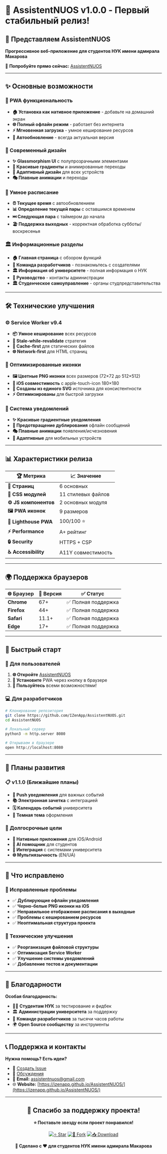 # 🚢 AssistentNUOS v1.0.0 - Первый стабильный релиз!

## 🎉 Представляем AssistentNUOS

**Прогрессивное веб-приложение для студентов НУК имени адмирала Макарова**

🌟 **Попробуйте прямо сейчас:** [AssistentNUOS](https://izenapp.github.io/AssistentNUOS/)

---

## ✨ Основные возможности

### 📱 PWA функциональность
- **🏠 Установка как нативное приложение** - добавьте на домашний экран
- **🌐 Полный офлайн режим** - работает без интернета
- **⚡ Мгновенная загрузка** - умное кеширование ресурсов
- **🔄 Автообновление** - всегда актуальная версия

### 🎨 Современный дизайн
- **✨ Glassmorphism UI** с полупрозрачными элементами
- **🌈 Красивые градиенты** и анимированные переходы
- **📱 Адаптивный дизайн** для всех устройств
- **🎭 Плавные анимации** и переходы

### 📅 Умное расписание
- **⏰ Текущее время** с автообновлением
- **📊 Определение текущей пары** с оставшимся временем
- **⏭️ Следующая пара** с таймером до начала
- **🏖️ Поддержка выходных** - корректная обработка субботы/воскресенья

### 🏛️ Информационные разделы
- **🏠 Главная страница** с обзором функций
- **👥 Команда разработчиков** - познакомьтесь с создателями
- **🏛️ Информация об университете** - полная информация о НУК
- **👔 Руководство** - контакты администрации
- **🏛️ Студенческое самоуправление** - органы студпредставительства

---

## 🛠️ Технические улучшения

### ⚙️ Service Worker v9.4
- **📦 Умное кеширование** всех ресурсов
- **🔄 Stale-while-revalidate** стратегия
- **🎯 Cache-first** для статических файлов
- **🌐 Network-first** для HTML страниц

### 🎨 Оптимизированные иконки
- **🖼️ Цветные PNG иконки** всех размеров (72×72 до 512×512)
- **🍎 iOS совместимость** с apple-touch-icon 180×180
- **🎨 Созданы из единого SVG** источника для консистентности
- **⚡ Оптимизированы** для быстрой загрузки

### 🔔 Система уведомлений
- **✨ Красивые градиентные уведомления** 
- **🚫 Предотвращение дублирования** офлайн сообщений
- **🎭 Плавные анимации** появления/исчезновения
- **📱 Адаптивные** для мобильных устройств

---

## 📊 Характеристики релиза

| 🏆 Метрика | 📈 Значение |
|------------|-------------|
| **📄 Страниц** | 6 основных |
| **🎨 CSS модулей** | 11 стилевых файлов |
| **⚙️ JS компонентов** | 2 основных модуля |
| **🖼️ PWA иконок** | 9 размеров |
| **📱 Lighthouse PWA** | 100/100 ⭐ |
| **⚡ Performance** | A+ рейтинг |
| **🔒 Security** | HTTPS + CSP |
| **♿ Accessibility** | A11Y совместимость |

---

## 🌍 Поддержка браузеров

| 🌐 Браузер | 📱 Версия | ✅ Статус |
|------------|-----------|-----------|
| **Chrome** | 67+ | ✅ Полная поддержка |
| **Firefox** | 44+ | ✅ Полная поддержка |
| **Safari** | 11.1+ | ✅ Полная поддержка |
| **Edge** | 17+ | ✅ Полная поддержка |

---

## 🚀 Быстрый старт

### 👤 Для пользователей
1. **🌐 Откройте** [AssistentNUOS](https://izenapp.github.io/AssistentNUOS/)
2. **📱 Установите** PWA через кнопку в браузере
3. **🎉 Пользуйтесь** всеми возможностями!

### 💻 Для разработчиков
```bash
# Клонирование репозитория
git clone https://github.com/IZenApp/AssistentNUOS.git
cd AssistentNUOS

# Локальный сервер
python3 -m http.server 8080

# Открываем в браузере
open http://localhost:8080
```

---

## 🔮 Планы развития

### 📋 v1.1.0 (Ближайшие планы)
- **🔔 Push уведомления** для важных событий
- **📚 Электронная зачетка** с интеграцией
- **🗓️ Календарь событий** университета
- **🌙 Темная тема** оформления

### 🚀 Долгосрочные цели
- **📱 Нативные приложения** для iOS/Android
- **🤖 AI помощник** для студентов
- **🔗 Интеграция** с системами университета
- **🌐 Мультиязычность** (EN/UA)

---

## 🎯 Что исправлено

### 🐛 Исправленные проблемы
- ✅ **Дублирующие офлайн уведомления**
- ✅ **Черно-белые PNG иконки на iOS**
- ✅ **Неправильное отображение расписания в выходные**
- ✅ **Проблемы с кешированием ресурсов**
- ✅ **Неоптимальная структура проекта**

### 🔧 Технические улучшения
- ✅ **Реорганизация файловой структуры**
- ✅ **Оптимизация Service Worker**
- ✅ **Улучшение системы уведомлений**
- ✅ **Добавление тестов и документации**

---

## 🙏 Благодарности

**Особая благодарность:**
- 👨‍🎓 **Студентам НУК** за тестирование и фидбек
- 🏛️ **Администрации университета** за поддержку
- 👥 **Команде разработчиков** за тысячи часов работы
- 🌍 **Open Source сообществу** за инструменты

---

## 📞 Поддержка и контакты

**Нужна помощь? Есть идеи?**
- 📝 [Создать Issue](https://github.com/IZenApp/AssistentNUOS/issues/new)
- 💬 [Обсуждения](https://github.com/IZenApp/AssistentNUOS/discussions)
- 📧 **Email:** assistentnuos@gmail.com
- 🌐 **Website:** [https://izenapp.github.io/AssistentNUOS/](https://izenapp.github.io/AssistentNUOS/)

---

<div align="center">

## 🎉 Спасибо за поддержку проекта!

**⭐ Поставьте звезду если проект понравился!**

[![⭐ Star](https://img.shields.io/github/stars/IZenApp/AssistentNUOS?style=for-the-badge&logo=github)](https://github.com/IZenApp/AssistentNUOS)
[![🍴 Fork](https://img.shields.io/github/forks/IZenApp/AssistentNUOS?style=for-the-badge&logo=github)](https://github.com/IZenApp/AssistentNUOS/fork)
[![📥 Download](https://img.shields.io/github/downloads/IZenApp/AssistentNUOS/v1.0.0/total?style=for-the-badge&logo=download)](https://github.com/IZenApp/AssistentNUOS/releases/tag/v1.0.0)

**🚢 Сделано с ❤️ для студентов НУК имени адмирала Макарова**

</div>
